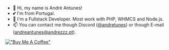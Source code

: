 - 👋 Hi, my name is André Antunes!
- 💕 I'm from Portugal.
- 👀 I'm a Fullstack Developer. Most work with PHP, WHMCS and Node.js.
- 📫 You can contact me though Discord ([@andretunes](https://www.andrezzz.pt/discord)) or though E-mail ([andreantunes@andrezzz.pt](mailto:andreantunes@andrezzz.pt)).

[!["Buy Me A Coffee"](https://www.buymeacoffee.com/assets/img/custom_images/orange_img.png)](https://www.buymeacoffee.com/andrezzz)
